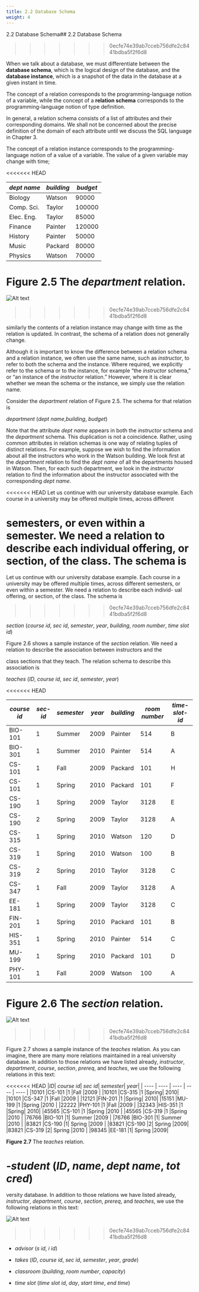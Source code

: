 ```yaml
---
title: 2.2 Database Schema
weight: 4
---
```


2.2 Database Schema## 2.2 Database Schema
>>>>>>> 0ecfe74e39ab7cceb756dfe2c8441bdba5f2f6d8

When we talk about a database, we must differentiate between the **database schema**, which is the logical design of the database, and the **database instance**, which is a snapshot of the data in the database at a given instant in time.

The concept of a relation corresponds to the programming-language notion of a variable, while the concept of a **relation schema** corresponds to the programming-language notion of type definition.

In general, a relation schema consists of a list of attributes and their corresponding domains. We shall not be concerned about the precise definition of the domain of each attribute until we discuss the SQL language in Chapter 3.

The concept of a relation instance corresponds to the programming-language notion of a value of a variable. The value of a given variable may change with time;  

<<<<<<< HEAD

|_dept name_| _building_| _budget_|
| --- | ---- | --- |
|Biology |Watson |90000 |
|Comp. Sci. |Taylor |100000 |
|Elec. Eng. |Taylor |85000 |
|Finance |Painter |120000 |
|History |Painter |50000 |
|Music |Packard |80000 |
|Physics| Watson |70000|

**Figure 2.5** The _department_ relation.
=======
![Alt text](image-4.png)
>>>>>>> 0ecfe74e39ab7cceb756dfe2c8441bdba5f2f6d8

similarly the contents of a relation instance may change with time as the relation is updated. In contrast, the schema of a relation does not generally change.

Although it is important to know the difference between a relation schema and a relation instance, we often use the same name, such as _instructor_, to refer to both the schema and the instance. Where required, we explicitly refer to the schema or to the instance, for example “the _instructor_ schema,” or “an instance of the _instructor_ relation.” However, where it is clear whether we mean the schema or the instance, we simply use the relation name.

Consider the _department_ relation of Figure 2.5. The schema for that relation is

_department_ (_dept name_,_building_, _budget_)

Note that the attribute _dept name_ appears in both the _instructor_ schema and the _department_ schema. This duplication is not a coincidence. Rather, using common attributes in relation schemas is one way of relating tuples of distinct relations. For example, suppose we wish to find the information about all the instructors who work in the Watson building. We look first at the _department_ relation to find the _dept name_ of all the departments housed in Watson. Then, for each such department, we look in the _instructor_ relation to find the information about the instructor associated with the corresponding _dept name_.

<<<<<<< HEAD
Let us continue with our university database example. Each course in a university may be offered multiple times, across different

semesters, or even within a semester. We need a relation to describe each individual offering, or section, of the class. The schema is
=======
Let us continue with our university database example. Each course in a university may be offered multiple times, across different semesters, or even within a semester. We need a relation to describe each individ- ual offering, or section, of the class. The schema is
>>>>>>> 0ecfe74e39ab7cceb756dfe2c8441bdba5f2f6d8

_section_ (_course id_, _sec id_, _semester_, _year_, _building_, _room number_, _time slot id_)

Figure 2.6 shows a sample instance of the _section_ relation. We need a relation to describe the association between instructors and the

class sections that they teach. The relation schema to describe this association is

_teaches_ (_ID_, _course id_, _sec id_, _semester_, _year_) 

<<<<<<< HEAD

|_course id_| _sec-id_|_semester_| _year_|_building_ |_room number_|_time-slot-id_|
| ---- | ---- | ---- | ---- | ---- | ---- | ---- |
|BIO-101| 1 |Summer| 2009 |Painter |514 |B |
|BIO-301| 1 |Summer |2010 |Painter |514 |A |
|CS-101 |1 |Fall |2009 |Packard |101| H |
|CS-101 |1 |Spring |2010 |Packard |101 |F |
|CS-190 |1| Spring |2009 |Taylor |3128 |E |
|CS-190 |2 |Spring |2009 |Taylor |3128 |A |
|CS-315 |1 |Spring |2010 |Watson |120 |D |
|CS-319 |1 |Spring |2010 |Watson |100 |B |
|CS-319 |2 |Spring |2010 |Taylor |3128 |C |
|CS-347 |1 |Fall |2009 |Taylor |3128 |A |
|EE-181 |1 |Spring |2009 |Taylor |3128 |C |
|FIN-201 |1 |Spring |2010 |Packard |101 |B |
|HIS-351 |1 |Spring |2010 |Painter |514 |C |
|MU-199 |1 |Spring |2010 |Packard |101 |D |
|PHY-101 |1 |Fall |2009 |Watson |100 |A|

**Figure 2.6** The _section_ relation.
=======
![Alt text](image-5.png)
>>>>>>> 0ecfe74e39ab7cceb756dfe2c8441bdba5f2f6d8

Figure 2.7 shows a sample instance of the _teaches_ relation. As you can imagine, there are many more relations maintained in a real university database. In addition to those relations we have listed already, _instructor_, _department_, _course_, _section_, _prereq_, and _teaches_, we use the following relations in this text:

<<<<<<< HEAD
|_ID_| _course id_| _sec id_| _semester_| _year_|
| ---- | ---- | ---- | ---- | ---- | 
|10101 |CS-101 |1 |Fall |2009 |
|10101 |CS-315 |1 |Spring| 2010| 
|10101 |CS-347 |1 |Fall |2009 |
|12121 |FIN-201 |1 |Spring| 2010| 
|15151 |MU-199 |1 |Spring |2010 |
|22222 |PHY-101 |1 |Fall |2009 |
|32343 |HIS-351 |1 |Spring| 2010| 
|45565 |CS-101 |1 |Spring |2010 |
|45565 |CS-319 |1 |Spring |2010 |
|76766 |BIO-101 |1| Summer |2009 |
|76766 |BIO-301 |1| Summer |2010 |
|83821 |CS-190 |1| Spring |2009 |
|83821 |CS-190 |2| Spring |2009|
|83821 |CS-319 |2| Spring |2010 |
|98345 |EE-181 |1| Spring |2009|

**Figure 2.7** The _teaches_ relation.  

-_student_ (_ID_, _name_, _dept name_, _tot cred_)
=======
versity database. In addition to those relations we have listed already, _instructor_, _department_, _course_, _section_, _prereq_, and _teaches_, we use the following relations in this text:

![Alt text](image-6.png)

>>>>>>> 0ecfe74e39ab7cceb756dfe2c8441bdba5f2f6d8

- _advisor_ (_s id_, _i id_)

- _takes_ (_ID_, _course id_, _sec id_, _semester_, _year_, _grade_)

- _classroom_ (_building_, _room number_, _capacity_)

- _time slot_ (_time slot id_, _day_, _start time_, _end time_)


